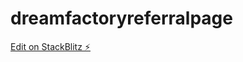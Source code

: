 # dreamfactoryreferralpage

[Edit on StackBlitz ⚡️](https://stackblitz.com/edit/dreamfactoryreferralpage)